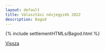 ```yaml
---
layout: default
title: Választási névjegyzék 2022
description: Bagod
---
```


{% include settlementHTMLs/Bagod.html %}

[Vissza](../)